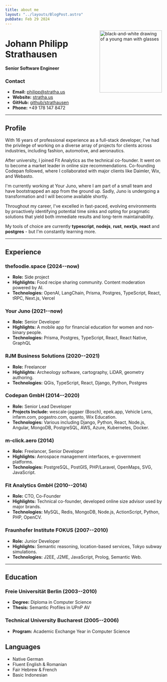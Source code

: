 ```yaml
---
title: about me
layout: "../layouts/BlogPost.astro"
pubDate: Feb 29 2024
---
```


<Image src="/images/philipp_round.png" alt="black-and-white drawing of a young man with glasses" style="width: 200px; margin: auto; float: right;" />

# Johann Philipp Strathausen

#### Senior Software Engineer


### Contact

- **Email:** [philipp@stratha.us](mailto:philipp@stratha.us)
- **Website:** [stratha.us](https://stratha.us)
- **GitHub:** [github/strathausen](https://github.com/strathausen)
- **Phone:** +49 178 147 8472

<!-- ### Skills

- JavaScript (14 yrs), Node.js (12 yrs), TypeScript (5 yrs, ❤️)
- Postgres (9 yrs), Python (7 yrs), React (6 yrs), MongoDB (6 yrs)
- React Native (4 yrs), Angular (5 yrs), MySQL (5 yrs)
- Rust, Haskell, Prolog,
- Vue.js, Django, PHP, Android, Java, Kotlin, Docker, AWS -->

---

## Profile

With 16 years of professional experience as a full-stack developer, I've had the privilege of working on a diverse array of projects for clients across industries, including fashion, automotive, and aeronautics.

After university, I joined Fit Analytics as the technical co-founder. It went on to become a market leader in online size recommendations. Co-founding Codepan followed, where I collaborated with major clients like Daimler, Wix, and Webasto.

I'm currently working at Your Juno, where I am part of a small team and have bootstrapped an app from the ground up. Sadly, Juno is undergoing a transformation and I will become available shortly.

Throughout my career, I've excelled in fast-paced, evolving environments by proactively identifying potential time sinks and opting for pragmatic solutions that yield both immediate results and long-term maintainability.

My tools of choice are currently **typescript**, **nodejs**, **rust**, **nextjs**, **react** and **postgres** - but I'm constantly learning more.

---

## Experience

### thefoodie.space (2024--now)

- **Role:** Side project
- **Highlights:** Food recipe sharing community. Content moderation powered by AI.
- **Technologies:** OpenAI, LangChain, Prisma, Postgres, TypeScript, React, tRPC, Next.js, Vercel

### Your Juno (2021--now)

- **Role:** Senior Developer
- **Highlights:** A mobile app for financial education for women and non-binary people.
- **Technologies:** Prisma, Postgres, TypeScript, React, React Native, GraphQL

### RJM Business Solutions (2020--2021)

- **Role:** Freelancer
- **Highlights:** Archeology software, cartography, LiDAR, geometry authoring.
- **Technologies:** QGis, TypeScript, React, Django, Python, Postgres

### Codepan GmbH (2014--2020)

- **Role:** Senior Lead Developer
- **Projects Include:** wescale-jaggaer (Bosch), epek.app, Vehicle Lens, infarm.com, pogastro.com, quanto, Wix Education.
- **Technologies:** Various including Django, Python, React, Node.js, Angular, MongoDB, PostgreSQL, AWS, Azure, Kubernetes, Docker.

### m-click.aero (2014)

- **Role:** Freelancer, Senior Developer
- **Highlights:** Aerospace management interfaces, e-government platforms.
- **Technologies:** PostgreSQL, PostGIS, PHP/Laravel, OpenMaps, SVG, JavaScript.

### Fit Analytics GmbH (2010--2014)

- **Role:** CTO, Co-Founder
- **Highlights:** Technical co-founder, developed online size advisor used by major brands.
- **Technologies:** MySQL, Redis, MongoDB, Node.js, ActionScript, Python, PHP, OpenCV.

### Fraunhofer Institute FOKUS (2007--2010)

- **Role:** Junior Developer
- **Highlights:** Semantic reasoning, location-based services, Tokyo subway simulations.
- **Technologies:** J2EE, J2ME, JavaScript, Prolog, Semantic Web.

---

## Education

### Freie Universität Berlin (2003--2010)

- **Degree:** Diploma in Computer Science
- **Thesis:** Semantic Profiles in UPnP AV

### Technical University Bucharest (2005--2006)

- **Program:** Academic Exchange Year in Computer Science

## Languages

- Native German
- Fluent English & Romanian
- Fair Hebrew & French
- Basic Indonesian
